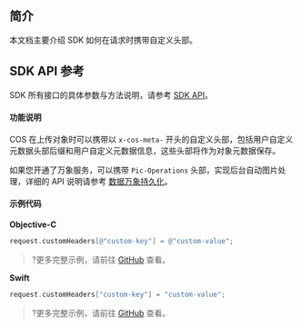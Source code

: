 ## 简介

本文档主要介绍 SDK 如何在请求时携带自定义头部。

## SDK API 参考

SDK 所有接口的具体参数与方法说明，请参考 [SDK API](https://cos-ios-sdk-doc-1253960454.file.myqcloud.com/)。

#### 功能说明

COS 在上传对象时可以携带以 `x-cos-meta-` 开头的自定义头部，包括用户自定义元数据头部后缀和用户自定义元数据信息，这些头部将作为对象元数据保存。

如果您开通了万象服务，可以携带 `Pic-Operations` 头部，实现后台自动图片处理，详细的 API 说明请参考 [数据万象持久化](https://intl.cloud.tencent.com/document/product/1045/33695)。

#### 示例代码
**Objective-C**

[//]: # (.cssg-snippet-set-custom-headers)
```objective-c
request.customHeaders[@"custom-key"] = @"custom-value";
```

>?更多完整示例，请前往 [GitHub](https://github.com/tencentyun/cos-snippets/tree/master/iOS/Objc/Examples/cases/SetCustomHeaders.m) 查看。

**Swift**

[//]: # (.cssg-snippet-set-custom-headers)
```swift
request.customHeaders["custom-key"] = "custom-value";
```

>?更多完整示例，请前往 [GitHub](https://github.com/tencentyun/cos-snippets/tree/master/iOS/Swift/Examples/cases/SetCustomHeaders.swift) 查看。

